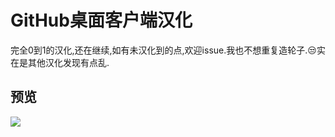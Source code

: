 # GitHub桌面客户端汉化
完全0到1的汉化,还在继续,如有未汉化到的点,欢迎issue.我也不想重复造轮子.😒实在是其他汉化发现有点乱.

## 预览
![](https://github.com/wroldLove/GitHubDesktop-zh/blob/main/Preview.png)
